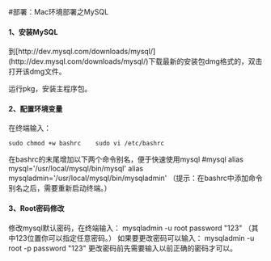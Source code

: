 #部署：Mac环境部署之MySQL


#### 1、安装MySQL

<p>
到[http://dev.mysql.com/downloads/mysql/](http://dev.mysql.com/downloads/mysql/)下载最新的安装包dmg格式的，双击打开该dmg文件。

运行pkg，安装主程序包。

#### 2、配置环境变量

<p>
在终端输入：

	sudo chmod +w bashrc	sudo vi /etc/bashrc
在bashrc的末尾增加以下两个命令别名，便于快速使用mysql
	#mysql	alias mysql='/usr/local/mysql/bin/mysql'	alias mysqladmin='/usr/local/mysql/bin/mysqladmin'
（提示：在bashrc中添加命令别名之后，需要重新启动终端。）
#### 3、Root密码修改
<p>修改mysql默认密码，在终端输入：
	mysqladmin -u root password "123"
（其中123位置你可以指定任意密码。）
如果要更改密码可以输入：
	mysqladmin -u root -p password "123"
更改密码前先需要输入以前正确的密码才可以。